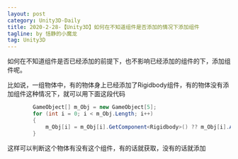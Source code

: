 ```yaml
---
layout: post
category: Unity3D-Daily
title: 2020-2-28-【Unity3D】如何在不知道组件是否添加的情况下添加组件
tagline: by 恬静的小魔龙
tag: Unity3D
---
```


如何在不知道组件是否已经添加的前提下，也不影响已经添加的组件的下，添加组件呢。

比如说，一组物体中，有的物体身上已经添加了Rigidbody组件，有的物体没有添加组件这种情况下，就可以用下面这段代码



```csharp
		GameObject[] m_Obj = new GameObject[5];
        for (int i = 0; i < m_Obj.Length; i++)
        {
            m_Obj[i] = m_Obj[i].GetComponent<Rigidbody>() ?? m_Obj[i].AddComponent<Rigidbody>();
        }
```
这样可以判断这个物体有没有这个组件，有的话就获取，没有的话就添加

